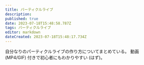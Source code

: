```yaml
---
title: パーティクルライブ
description: 
published: true
date: 2023-07-18T15:48:58.787Z
tags: パーティクルライブ
editor: markdown
dateCreated: 2023-07-18T15:48:17.734Z
---
```


自分なりのパーティクルライブの作り方についてまとめている。
動画 (MP4/GIF) 付きで初心者にもわかりやすい (はず)。